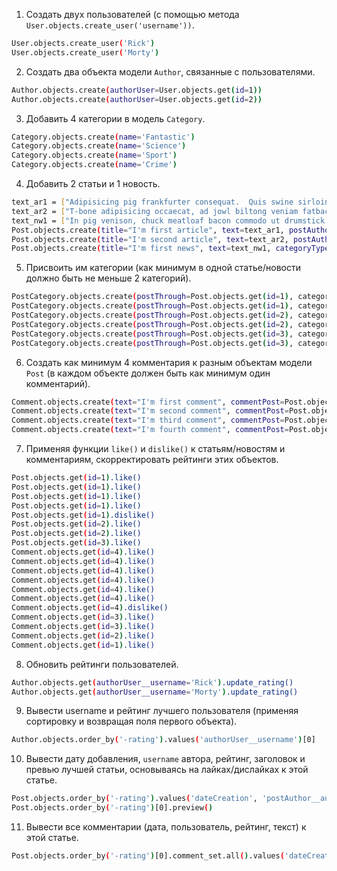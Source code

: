 1. Создать двух пользователей (с помощью метода `User.objects.create_user('username'))`.
```bash
User.objects.create_user('Rick')
User.objects.create_user('Morty')
```


2. Создать два объекта модели `Author`, связанные с пользователями.
```bash
Author.objects.create(authorUser=User.objects.get(id=1))
Author.objects.create(authorUser=User.objects.get(id=2))
```


3. Добавить 4 категории в модель `Category`.
```bash
Category.objects.create(name='Fantastic')
Category.objects.create(name='Science')
Category.objects.create(name='Sport')
Category.objects.create(name='Crime')
```

4. Добавить 2 статьи и 1 новость.
```bash
text_ar1 = ["Adipisicing pig frankfurter consequat.  Quis swine sirloin, minim..."]
text_ar2 = ["T-bone adipisicing occaecat, ad jowl biltong veniam fatback..."]
text_nw1 = ["In pig venison, chuck meatloaf bacon commodo ut drumstick..."]
Post.objects.create(title="I'm first article", text=text_ar1, postAuthor=Author.objects.get(id=1))
Post.objects.create(title="I'm second article", text=text_ar2, postAuthor=Author.objects.get(id=1))
Post.objects.create(title="I'm first news", text=text_nw1, categoryType=Post.NEWS, postAuthor=Author.objects.get(id=2))
```

5. Присвоить им категории (как минимум в одной статье/новости должно быть не меньше 2 категорий).
```bash 
PostCategory.objects.create(postThrough=Post.objects.get(id=1), categoryThrough=Category.objects.get(name='Sport'))
PostCategory.objects.create(postThrough=Post.objects.get(id=1), categoryThrough=Category.objects.get(name='Crime'))
PostCategory.objects.create(postThrough=Post.objects.get(id=2), categoryThrough=Category.objects.get(name='Fantastic'))
PostCategory.objects.create(postThrough=Post.objects.get(id=2), categoryThrough=Category.objects.get(name='Science'))
PostCategory.objects.create(postThrough=Post.objects.get(id=3), categoryThrough=Category.objects.get(name='Science'))
PostCategory.objects.create(postThrough=Post.objects.get(id=3), categoryThrough=Category.objects.get(name='Sport'))
```

6. Создать как минимум 4 комментария к разным объектам модели `Post` (в каждом объекте должен быть как минимум один комментарий).
```bash 
Comment.objects.create(text="I'm first comment", commentPost=Post.objects.get(id=1), commentUser=User.objects.get(username='Rick'))
Comment.objects.create(text="I'm second comment", commentPost=Post.objects.get(id=1), commentUser=User.objects.get(username='Morty'))
Comment.objects.create(text="I'm third comment", commentPost=Post.objects.get(id=2), commentUser=User.objects.get(username='Morty'))
Comment.objects.create(text="I'm fourth comment", commentPost=Post.objects.get(id=3), commentUser=User.objects.get(username='Rick'))
```

7. Применяя функции `like()` и `dislike()` к статьям/новостям и комментариям, скорректировать рейтинги этих объектов.
```bash
Post.objects.get(id=1).like()
Post.objects.get(id=1).like()
Post.objects.get(id=1).like()
Post.objects.get(id=1).like()
Post.objects.get(id=1).dislike()
Post.objects.get(id=2).like()
Post.objects.get(id=2).like()
Post.objects.get(id=3).like()
Comment.objects.get(id=4).like()
Comment.objects.get(id=4).like()
Comment.objects.get(id=4).like()
Comment.objects.get(id=4).like()
Comment.objects.get(id=4).like()
Comment.objects.get(id=4).like()
Comment.objects.get(id=4).dislike()
Comment.objects.get(id=3).like()
Comment.objects.get(id=3).like()
Comment.objects.get(id=2).like()
Comment.objects.get(id=1).like()
```

8. Обновить рейтинги пользователей.
```bash
Author.objects.get(authorUser__username='Rick').update_rating()
Author.objects.get(authorUser__username='Morty').update_rating()
```

9. Вывести username и рейтинг лучшего пользователя (применяя сортировку и возвращая поля первого объекта).
```bash
Author.objects.order_by('-rating').values('authorUser__username')[0]
```

10. Вывести дату добавления, `username` автора, рейтинг, заголовок и превью лучшей статьи, основываясь на лайках/дислайках к этой статье.
```bash
Post.objects.order_by('-rating').values('dateCreation', 'postAuthor__authorUser__username', 'rating', 'title')[0]
Post.objects.order_by('-rating')[0].preview()
```

11. Вывести все комментарии (дата, пользователь, рейтинг, текст) к этой статье.
```bash
Post.objects.order_by('-rating')[0].comment_set.all().values('dateCreation', 'commentUser__username', 'rating', 'text')
```